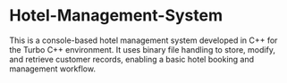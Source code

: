 # Hotel-Management-System
This is a console-based hotel management system developed in C++ for the Turbo C++ environment. It uses binary file handling to store, modify, and retrieve customer records, enabling a basic hotel booking and management workflow.
